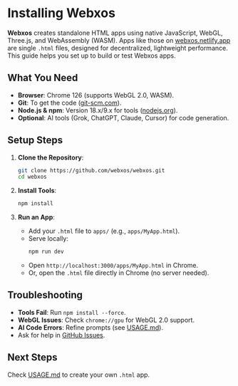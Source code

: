 # Installing Webxos

**Webxos** creates standalone HTML apps using native JavaScript, WebGL, Three.js, and WebAssembly (WASM). Apps like those on [webxos.netlify.app](https://webxos.netlify.app) are single `.html` files, designed for decentralized, lightweight performance. This guide helps you set up to build or test Webxos apps.

## What You Need

- **Browser**: Chrome 126 (supports WebGL 2.0, WASM).
- **Git**: To get the code ([git-scm.com](https://git-scm.com)).
- **Node.js & npm**: Version 18.x/9.x for tools ([nodejs.org](https://nodejs.org)).
- **Optional**: AI tools (Grok, ChatGPT, Claude, Cursor) for code generation.

## Setup Steps

1. **Clone the Repository**:
   ```bash
   git clone https://github.com/webxos/webxos.git
   cd webxos
   ```

2. **Install Tools**:
   ```bash
   npm install
   ```

3. **Run an App**:
   - Add your `.html` file to `apps/` (e.g., `apps/MyApp.html`).
   - Serve locally:
     ```bash
     npm run dev
     ```
   - Open `http://localhost:3000/apps/MyApp.html` in Chrome.
   - Or, open the `.html` file directly in Chrome (no server needed).

## Troubleshooting

- **Tools Fail**: Run `npm install --force`.
- **WebGL Issues**: Check `chrome://gpu` for WebGL 2.0 support.
- **AI Code Errors**: Refine prompts (see [USAGE.md](USAGE.md)).
- Ask for help in [GitHub Issues](https://github.com/webxos/webxos/issues).

## Next Steps

Check [USAGE.md](USAGE.md) to create your own `.html` app.